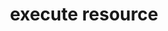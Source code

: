 ---
resource_reference: true
properties_shortcode:
resources_common_guards: true
resources_common_notification: true
resources_common_properties: true
title: execute resource
resource: execute
aliases:
- "/resource_execute.html"
menu:
  infra:
    title: execute
    identifier: chef_infra/cookbook_reference/resources/execute execute
    parent: chef_infra/cookbook_reference/resources
resource_description_list:
- markdown: Use the **execute** resource to execute a single command. Commands that
    are executed with this resource are (by their nature) not idempotent, as they
    are typically unique to the environment in which they are run. Use not_if and
    only_if to guard this resource for idempotence.
- note:
    markdown: Use the **script** resource to execute a script using a specific interpreter
      (Ruby, Python, Perl, csh, or Bash).
syntax_description: "An **execute** resource block typically executes a single command\
  \ that\nis unique to the environment in which a recipe will run. Some\n**execute**\
  \ resource commands are run by themselves, but often they are\nrun in combination\
  \ with other Chef resources. For example, a single\ncommand that is run by itself:\n\
  \n``` ruby\nexecute 'apache_configtest' do\n  command '/usr/sbin/apachectl configtest'\n\
  end\n```"
syntax_code_block: null
syntax_properties_list:
- '`''/usr/sbin/apachectl configtest''` is a command that tests if the

  configuration files for Apache are valid.


  Commands are often run in combination with other Chef resources. The

  following example shows the **template** resource run with the

  **execute** resource to add an entry to a LDAP Directory Interchange

  Format (LDIF) file:


  ``` ruby

  execute ''slapadd'' do command ''slapadd < /tmp/something.ldif'' creates ''/var/lib/slapd/uid.bdb''
  action :nothing

  end


  template ''/tmp/something.ldif'' do source ''something.ldif'' notifies :run, ''execute[slapadd]'',
  :immediately

  end

  ```


  where'
- '`''/tmp/something.ldif''` specifies the location of the file'
- '`''something.ldif''` specifies template file from which `/tmp/something.ldif` is
  created'
- '`''slapadd < /tmp/something.ldif''` is the command that is run'
- '`/var/lib/slapd/uid.bdb` prevents the **execute** resource block from running if
  that file already exists'
syntax_full_code_block: |-
  execute 'name' do
    command          String, Array # default value: 'name' unless specified
    creates          String
    cwd              String
    default_env      true, false # default value: false
    domain           String
    elevated         true, false # default value: false
    environment      Hash
    group            String, Integer
    input            String
    live_stream      true, false # default value: false
    password         String
    returns          Integer, Array # default value: 0
    sensitive        true, false
    timeout          Integer, String, Float # default value: 3600
    umask            String, Integer
    user             String, Integer
    action           Symbol # defaults to :run if not specified
  end
syntax_properties_list:
syntax_full_properties_list:
- "`execute` is the resource."
- "`name` is the name given to the resource block."
- "`action` identifies which steps Chef Infra Client will take to bring the node into
  the desired state."
- "`command`, `creates`, `cwd`, `default_env`, `domain`, `elevated`, `environment`,
  `group`, `input`, `live_stream`, `password`, `returns`, `sensitive`, `timeout`,
  `umask`, and `user` are the properties available to this resource."
actions_list:
  :nothing:
    shortcode: resources_common_actions_nothing.md
  :run:
    markdown: Default. Run a command.
properties_list:
- property: command
  ruby_type: String, Array
  required: false
  default_value: The resource block's name
  description_list:
  - markdown: 'The name of the command to be executed. Default value: the `name` of

      the resource block. See "Syntax" section above for more information.'
  - note:
    - markdown: 'Use the **execute** resource to run a single command. Use multiple

        **execute** resource blocks to run multiple commands.'
- property: creates
  ruby_type: String
  required: false
  description_list:
  - markdown: Prevent a command from creating a file when that file already exists.
- property: cwd
  ruby_type: String
  required: false
  description_list:
  - markdown: The current working directory from which the command will be run.
- property: default_env
  ruby_type: true, false
  required: false
  default_value: 'false'
  new_in: '14.2'
  description_list:
  - markdown: When true this enables ENV magic to add path_sanity to the PATH and
      force the locale to English+UTF-8 for parsing output
- property: domain
  ruby_type: String
  required: false
  new_in: '12.21'
  description_list:	
  - markdown: 'Windows only: The domain of the user user specified by the user property.
      If not specified, the user name and password specified by the user and password
      properties will be used to resolve that user against the domain in which the
      system running Chef Infra Client is joined, or if that system is not joined
      to a domain it will resolve the user as a local account on that system. An alternative
      way to specify the domain is to leave this property unspecified and specify
      the domain as part of the user property.'
- property: elevated
  ruby_type: true, false
  required: false
  default_value: 'false'
  new_in: '13.3'
  description_list:
  - markdown: |-
      Determines whether the script will run with elevated permissions to circumvent User Access Control (UAC) interactively blocking the process.
      This will cause the process to be run under a batch login instead of an interactive login. The user running chef-client needs the 'Replace a process level token' and 'Adjust Memory Quotas for a process' permissions. The user that is running the command needs the 'Log on as a batch job' permission.
      Because this requires a login, the user and password properties are required.
- property: environment
  ruby_type: Hash
  required: false
  description_list:
  - markdown: 'A Hash of environment variables in the form of `({''ENV_VARIABLE''
      => ''VALUE''})`. **Note**: These variables must exist for a command to be run
      successfully.'
- property: group
  ruby_type: String, Integer
  required: false
  description_list:
  - markdown: The group name or group ID that must be changed before running a command.
- property: input
  ruby_type: String
  required: false
  new_in: '16.2'
  description_list:
  - markdown: An optional property to set the input sent to the command as STDIN.
- property: live_stream
  ruby_type: true, false
  required: false
  default_value: 'false'
  description_list:
  - markdown: Send the output of the command run by this execute resource block to
      the Chef Infra Client event stream.
- property: password
  ruby_type: String
  required: false
  new_in: '12.21'
  description_list:
  - markdown: 'Windows only: The password of the user specified by the user property.
      This property is mandatory if user is specified on Windows and may only be specified
      if user is specified. The sensitive property for this resource will automatically
      be set to true if password is specified.'
- property: returns
  ruby_type: Integer, Array
  required: false
  default_value: '0'
  description_list:
  - markdown: The return value for a command. This may be an array of accepted values.
      An exception is raised when the return value(s) do not match.
- property: sensitive
  ruby_type: true, false
  required: false
  default_value: True if the password property is set. False otherwise.
  description_list:
  - markdown: Ensure that sensitive resource data is not logged by the Chef Infra
      Client.
- property: timeout
  ruby_type: Integer, String, Float
  required: false
  default_value: '3600'
  description_list:
  - markdown: The amount of time (in seconds) a command is to wait before timing out.
- property: umask
  ruby_type: String, Integer
  required: false
  description_list:
  - markdown: The file mode creation mask, or umask.
- property: user
  ruby_type: String, Integer
  required: false
  description_list:
  - markdown: The user name of the user identity with which to launch the new process.
      The user name may optionally be specified with a domain, i.e. domainuser or
      user@my.dns.domain.com via Universal Principal Name (UPN)format. It can also
      be specified without a domain simply as user if the domain is instead specified
      using the domain property. On Windows only, if this property is specified, the
      password property must be specified.
examples: |
  **Run a command upon notification**:

  ```ruby
  execute 'slapadd' do
    command 'slapadd < /tmp/something.ldif'
    creates '/var/lib/slapd/uid.bdb'

    action :nothing
  end

  template '/tmp/something.ldif' do
    source 'something.ldif'

    notifies :run, 'execute[slapadd]', :immediately
  end
  ```

  **Run a touch file only once while running a command**:

  ```ruby
  execute 'upgrade script' do
    command 'php upgrade-application.php && touch /var/application/.upgraded'

    creates '/var/application/.upgraded'
    action :run
  end
  ```

  **Run a command which requires an environment variable**:

  ```ruby
  execute 'slapadd' do
    command 'slapadd < /tmp/something.ldif'
    creates '/var/lib/slapd/uid.bdb'

    action :run
    environment ({'HOME' => '/home/my_home'})
  end
  ```

  **Delete a repository using yum to scrub the cache**:

  ```ruby
  # the following code sample thanks to gaffneyc @ https://gist.github.com/918711
  execute 'clean-yum-cache' do
    command 'yum clean all'
    action :nothing
  end

  file '/etc/yum.repos.d/bad.repo' do
    action :delete
    notifies :run, 'execute[clean-yum-cache]', :immediately
  end
  ```

  **Prevent restart and reconfigure if configuration is broken**:

  Use the `:nothing` action (common to all resources) to prevent the test from
  starting automatically, and then use the `subscribes` notification to run a
  configuration test when a change to the template is detected.

  ```ruby
  execute 'test-nagios-config' do
    command 'nagios3 --verify-config'
    action :nothing
    subscribes :run, 'template[/etc/nagios3/configures-nagios.conf]', :immediately
  end
  ```

  **Notify in a specific order**:

  To notify multiple resources, and then have these resources run in a certain
  order, do something like the following.

  ```ruby
  execute 'foo' do
    command '...'
    notifies :create, 'template[baz]', :immediately
    notifies :install, 'package[bar]', :immediately
    notifies :run, 'execute[final]', :immediately
  end

  template 'baz' do
    #...
    notifies :run, 'execute[restart_baz]', :immediately
  end

  package 'bar'
    execute 'restart_baz'
    execute 'final' do
    command '...'
  end
  ```

  where the sequencing will be in the same order as the resources are listed in
  the recipe: `execute 'foo'`, `template 'baz'`, `execute [restart_baz]`,
  `package 'bar'`, and `execute 'final'`.

  **Execute a command using a template**:

  The following example shows how to set up IPv4 packet forwarding using the
  **execute** resource to run a command named `forward_ipv4` that uses a template
  defined by the **template** resource.

  ```ruby
  execute 'forward_ipv4' do
    command 'echo > /proc/.../ipv4/ip_forward'
    action :nothing
  end

  template '/etc/file_name.conf' do
    source 'routing/file_name.conf.erb'

   notifies :run, 'execute[forward_ipv4]', :delayed
  end
  ```

  where the `command` property for the **execute** resource contains the command
  that is to be run and the `source` property for the **template** resource
  specifies which template to use. The `notifies` property for the **template**
  specifies that the `execute[forward_ipv4]` (which is defined by the **execute**
  resource) should be queued up and run at the end of a Chef Infra Client run.

  **Add a rule to an IP table**:

  The following example shows how to add a rule named `test_rule` to an IP table
  using the **execute** resource to run a command using a template that is defined
  by the **template** resource:

  ```ruby
  execute 'test_rule' do
    command 'command_to_run
      --option value
      --option value
      --source #{node[:name_of_node][:ipsec][:local][:subnet]}
      -j test_rule'

    action :nothing
  end

  template '/etc/file_name.local' do
    source 'routing/file_name.local.erb'
    notifies :run, 'execute[test_rule]', :delayed
  end
  ```

  where the `command` property for the **execute** resource contains the command
  that is to be run and the `source` property for the **template** resource
  specifies which template to use. The `notifies` property for the **template**
  specifies that the `execute[test_rule]` (which is defined by the **execute**
  resource) should be queued up and run at the end of a Chef Infra Client run.

  **Stop a service, do stuff, and then restart it**:

  The following example shows how to use the **execute**, **service**, and
  **mount** resources together to ensure that a node running on Amazon EC2 is
  running MySQL. This example does the following:

  - Checks to see if the Amazon EC2 node has MySQL
  - If the node has MySQL, stops MySQL
  - Installs MySQL
  - Mounts the node
  - Restarts MySQL

  ```ruby
  # the following code sample comes from the ``server_ec2``
  # recipe in the following cookbook:
  # https://github.com/chef-cookbooks/mysql

  if (node.attribute?('ec2') && !FileTest.directory?(node['mysql']['ec2_path']))
    service 'mysql' do
      action :stop
    end

    execute 'install-mysql' do
      command "mv #{node['mysql']['data_dir']} #{node['mysql']['ec2_path']}"
      not_if { ::File.directory?(node['mysql']['ec2_path']) }
    end

    [node['mysql']['ec2_path'], node['mysql']['data_dir']].each do |dir|
      directory dir do
        owner 'mysql'
        group 'mysql'
      end
    end

    mount node['mysql']['data_dir'] do
      device node['mysql']['ec2_path']
      fstype 'none'
      options 'bind,rw'
      action [:mount, :enable]
    end

    service 'mysql' do
      action :start
    end
  end
  ```

  where

  - the two **service** resources are used to stop, and then restart the MySQL service
  - the **execute** resource is used to install MySQL
  - the **mount** resource is used to mount the node and enable MySQL

  **Use the platform_family? method**:

  The following is an example of using the `platform_family?` method in the Recipe
  DSL to create a variable that can be used with other resources in the same
  recipe. In this example, `platform_family?` is being used to ensure that a
  specific binary is used for a specific platform before using the **remote_file**
  resource to download a file from a remote location, and then using the
  **execute** resource to install that file by running a command.

  ```ruby
  if platform_family?('rhel')
    pip_binary = '/usr/bin/pip'
  else
    pip_binary = '/usr/local/bin/pip'
  end

  remote_file "#{Chef::Config[:file_cache_path]}/distribute_setup.py" do
    source 'http://python-distribute.org/distribute_setup.py'
    mode '0755'
    not_if { ::File.exist?(pip_binary) }
  end

  execute 'install-pip' do
    cwd Chef::Config[:file_cache_path]
    command <<~EOF
      # command for installing Python goes here
    EOF
    not_if { ::File.exist?(pip_binary) }
  end
  ```

  where a command for installing Python might look something like:

  ```ruby
  #{node['python']['binary']} distribute_setup.py #{::File.dirname(pip_binary)}/easy_install pip
  ```

  **Control a service using the execute resource**:

  <div class="admonition-warning">
    <p class="admonition-warning-title">Warning</p>
    <div class="admonition-warning-text">
      This is an example of something that should NOT be done. Use the **service**
      resource to control a service, not the **execute** resource.
    </div>
  </div>

  Do something like this:

  ```ruby
  service 'tomcat' do
    action :start
  end
  ```

  and NOT something like this:

  ```ruby
  execute 'start-tomcat' do
    command '/etc/init.d/tomcat start'
    action :run
  end
  ```

  There is no reason to use the **execute** resource to control a service because
  the **service** resource exposes the `start_command` property directly, which
  gives a recipe full control over the command issued in a much cleaner, more
  direct manner.

  **Use the search recipe DSL method to find users**:

  The following example shows how to use the `search` method in the Recipe DSL to
  search for users:

  ```ruby
  #  the following code sample comes from the openvpn cookbook:

  search("users", "*:*") do |u|
    execute "generate-openvpn-#{u['id']}" do
      command "./pkitool #{u['id']}"
      cwd '/etc/openvpn/easy-rsa'
    end

    %w{ conf ovpn }.each do |ext|
      template "#{node['openvpn']['key_dir']}/#{u['id']}.#{ext}" do
        source 'client.conf.erb'
        variables :username => u['id']
      end
    end
  end
  ```

  where

  - the search data will be used to create **execute** resources
  - the **template** resource tells Chef Infra Client which template to use

  **Enable remote login for macOS**:

  ```ruby
  execute 'enable ssh' do
    command '/usr/sbin/systemsetup -setremotelogin on'
    not_if '/usr/sbin/systemsetup -getremotelogin | /usr/bin/grep On'
    action :run
  end
  ```

  **Execute code immediately, based on the template resource**:

  By default, notifications are `:delayed`, that is they are queued up as they are
  triggered, and then executed at the very end of a Chef Infra Client run. To run
  kan action immediately, use `:immediately`:

  ```ruby
  template '/etc/nagios3/configures-nagios.conf' do
    # other parameters
    notifies :run, 'execute[test-nagios-config]', :immediately
  end
  ```

  and then Chef Infra Client would immediately run the following:

  ```ruby
  execute 'test-nagios-config' do
    command 'nagios3 --verify-config'
    action :nothing
  end
  ```

  **Sourcing a file**:

  The **execute** resource cannot be used to source a file (e.g. `command 'source
  filename'`). The following example will fail because `source` is not an
  executable:

  ```ruby
  execute 'foo' do
    command 'source /tmp/foo.sh'
  end
  ```


  Instead, use the **script** resource or one of the **script**-based resources
  (**bash**, **csh**, **perl**, **python**, or **ruby**). For example:

  ```ruby
  bash 'foo' do
    code 'source /tmp/foo.sh'
  end
  ```

  **Run a Knife command**:

  ```ruby
  execute 'create_user' do
    command <<~EOM
      knife user create #{user}
        --admin
        --password password
        --disable-editing
        --file /home/vagrant/.chef/user.pem
        --config /tmp/knife-admin.rb
      EOM
  end
  ```

  **Run install command into virtual environment**:

  The following example shows how to install a lightweight JavaScript framework
  into Vagrant:

  ```ruby
  execute "install q and zombiejs" do
    cwd "/home/vagrant"
    user "vagrant"
    environment ({'HOME' => '/home/vagrant', 'USER' => 'vagrant'})
    command "npm install -g q zombie should mocha coffee-script"
    action :run
  end
  ```

  **Run a command as a named user**:

  The following example shows how to run `bundle install` from a Chef Infra Client
  run as a specific user. This will put the gem into the path of the user
  (`vagrant`) instead of the root user (under which the Chef Infra Client runs):

  ```ruby
  execute '/opt/chefdk/embedded/bin/bundle install' do
    cwd node['chef_workstation']['bundler_path']
    user node['chef_workstation']['user']

    environment ({
      'HOME' => "/home/#{node['chef_workstation']['user']}",
      'USER' => node['chef_workstation']['user']
    })
    not_if 'bundle check'
  end
  ```

  **Run a command as an alternate user**:

  *Note*: When Chef is running as a service, this feature requires that the user
  that Chef runs as has 'SeAssignPrimaryTokenPrivilege' (aka
  'SE_ASSIGNPRIMARYTOKEN_NAME') user right. By default only LocalSystem and
  NetworkService have this right when running as a service. This is necessary
  even if the user is an Administrator.

  This right can be added and checked in a recipe using this example:

  ```ruby
  # Add 'SeAssignPrimaryTokenPrivilege' for the user
  Chef::ReservedNames::Win32::Security.add_account_right('<user>', 'SeAssignPrimaryTokenPrivilege')

  # Check if the user has 'SeAssignPrimaryTokenPrivilege' rights
  Chef::ReservedNames::Win32::Security.get_account_right('<user>').include?('SeAssignPrimaryTokenPrivilege')
  ```

  The following example shows how to run `mkdir test_dir` from a Chef Infra Client
  run as an alternate user.

  ```ruby
  # Passing only username and password
  execute 'mkdir test_dir' do
    cwd Chef::Config[:file_cache_path]

    user "username"
    password "password"
  end

  # Passing username and domain
  execute 'mkdir test_dir' do
    cwd Chef::Config[:file_cache_path]

    domain "domain-name"
    user "user"
    password "password"
  end

  # Passing username = 'domain-name\username'. No domain is passed
  execute 'mkdir test_dir' do
    cwd Chef::Config[:file_cache_path]

    user "domain-name\username"
    password "password"
  end

  # Passing username = 'username@domain-name'.  No domain is passed
  execute 'mkdir test_dir' do
    cwd Chef::Config[:file_cache_path]

    user "username@domain-name"
    password "password"
  end
  ```

  **Run a command with an external input file**:

  execute 'md5sum' do
    input File.read(__FILE__)
  end
---